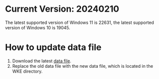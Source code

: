 # Current Version: 20240210
The latest supported version of Windows 11 is 22631, the latest supported version of Windows 10 is 19045.

# How to update data file
1. Download the latest [data file](https://raw.githubusercontent.com/AxtMueller/Windows-Kernel-Explorer/master/data/WindowsKernelExplorer.dat).   
2. Replace the old data file with the new data file, which is located in the WKE directory.
